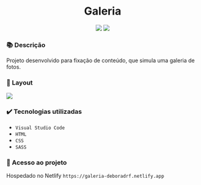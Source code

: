 <h1 align="center">Galeria</h1>
<p align="center">
  <img src="https://img.shields.io/badge/STATUS-CONCLUIDO-green?style=plastic">
  <img src="https://img.shields.io/github/stars/deboradrf?style=social">
</p>

### 📚 Descrição
Projeto desenvolvido para fixação de conteúdo, que simula uma galeria de fotos.

### 🎨 Layout
<img src="https://github.com/deboradrf/galeria/assets/130398684/59b7119b-ff25-4541-a14f-0a17f30970ab">

### ✔️ Tecnologias utilizadas
- ``Visual Studio Code``
- ``HTML``
- ``CSS``
- ``SASS``

### 📁 Acesso ao projeto
Hospedado no Netlify `https://galeria-deboradrf.netlify.app`
